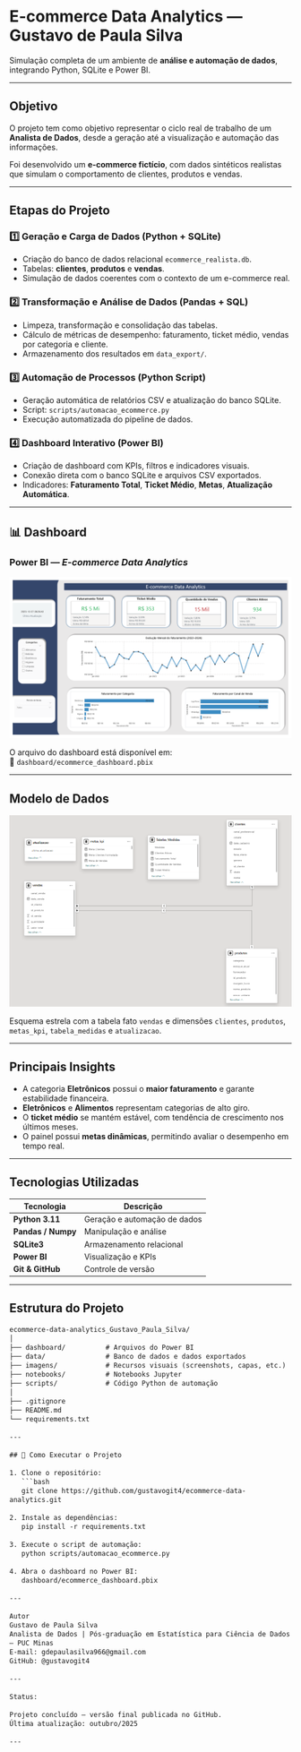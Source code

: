 # E-commerce Data Analytics — Gustavo de Paula Silva  

Simulação completa de um ambiente de **análise e automação de dados**, integrando Python, SQLite e Power BI.

---

## Objetivo

O projeto tem como objetivo representar o ciclo real de trabalho de um **Analista de Dados**, desde a geração até a visualização e automação das informações.  

Foi desenvolvido um **e-commerce fictício**, com dados sintéticos realistas que simulam o comportamento de clientes, produtos e vendas.

---

## Etapas do Projeto

### 1️⃣ Geração e Carga de Dados (Python + SQLite)
- Criação do banco de dados relacional `ecommerce_realista.db`.
- Tabelas: **clientes**, **produtos** e **vendas**.
- Simulação de dados coerentes com o contexto de um e-commerce real.

### 2️⃣ Transformação e Análise de Dados (Pandas + SQL)
- Limpeza, transformação e consolidação das tabelas.
- Cálculo de métricas de desempenho: faturamento, ticket médio, vendas por categoria e cliente.
- Armazenamento dos resultados em `data_export/`.

### 3️⃣ Automação de Processos (Python Script)
- Geração automática de relatórios CSV e atualização do banco SQLite.
- Script: `scripts/automacao_ecommerce.py`
- Execução automatizada do pipeline de dados.

### 4️⃣ Dashboard Interativo (Power BI)
- Criação de dashboard com KPIs, filtros e indicadores visuais.
- Conexão direta com o banco SQLite e arquivos CSV exportados.
- Indicadores: **Faturamento Total**, **Ticket Médio**, **Metas**, **Atualização Automática**.

---

## 📊 Dashboard

### Power BI — *E-commerce Data Analytics*
![Dashboard Preview](dashboard/dashboard_preview.png)

O arquivo do dashboard está disponível em:  
📁 `dashboard/ecommerce_dashboard.pbix`

---

## Modelo de Dados

![Modelo de Dados](dashboard/dashboard_model.png)

Esquema estrela com a tabela fato `vendas` e dimensões `clientes`, `produtos`, `metas_kpi`, `tabela_medidas` e `atualizacao`.

---

## Principais Insights

- A categoria **Eletrônicos** possui o **maior faturamento** e garante estabilidade financeira.  
- **Eletrônicos** e **Alimentos** representam categorias de alto giro.  
- O **ticket médio** se mantém estável, com tendência de crescimento nos últimos meses.  
- O painel possui **metas dinâmicas**, permitindo avaliar o desempenho em tempo real.

---

## Tecnologias Utilizadas

| Tecnologia | Descrição |
|-------------|------------|
| **Python 3.11** | Geração e automação de dados |
| **Pandas / Numpy** | Manipulação e análise |
| **SQLite3** | Armazenamento relacional |
| **Power BI** | Visualização e KPIs |
| **Git & GitHub** | Controle de versão |

---

## Estrutura do Projeto

```text
ecommerce-data-analytics_Gustavo_Paula_Silva/
│
├── dashboard/          # Arquivos do Power BI
├── data/               # Banco de dados e dados exportados
├── imagens/            # Recursos visuais (screenshots, capas, etc.)
├── notebooks/          # Notebooks Jupyter
├── scripts/            # Código Python de automação
│
├── .gitignore
├── README.md
└── requirements.txt

---

## 🔄 Como Executar o Projeto

1. Clone o repositório:
   ```bash
   git clone https://github.com/gustavogit4/ecommerce-data-analytics.git

2. Instale as dependências:
   pip install -r requirements.txt

3. Execute o script de automação:
   python scripts/automacao_ecommerce.py

4. Abra o dashboard no Power BI:
   dashboard/ecommerce_dashboard.pbix

---

Autor
Gustavo de Paula Silva
Analista de Dados | Pós-graduação em Estatística para Ciência de Dados — PUC Minas
E-mail: gdepaulasilva966@gmail.com
GitHub: @gustavogit4

---

Status:

Projeto concluído — versão final publicada no GitHub.
Última atualização: outubro/2025

---





